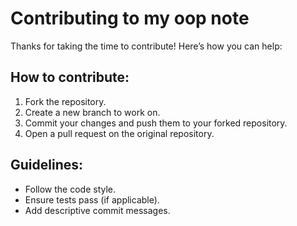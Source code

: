 # Contributing to my oop note

Thanks for taking the time to contribute! Here’s how you can help:

## How to contribute:

1. Fork the repository.
2. Create a new branch to work on.
3. Commit your changes and push them to your forked repository.
4. Open a pull request on the original repository.

## Guidelines:
- Follow the code style.
- Ensure tests pass (if applicable).
- Add descriptive commit messages.
